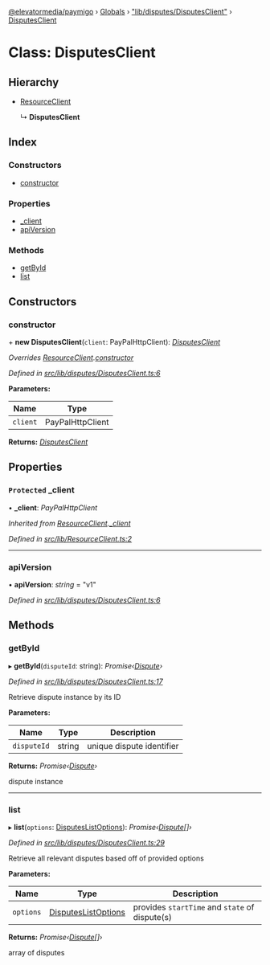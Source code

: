 [@elevatormedia/paymigo](../README.md) › [Globals](../globals.md) › ["lib/disputes/DisputesClient"](../modules/_lib_disputes_disputesclient_.md) › [DisputesClient](_lib_disputes_disputesclient_.disputesclient.md)

# Class: DisputesClient

## Hierarchy

-   [ResourceClient](_lib_resourceclient_.resourceclient.md)

    ↳ **DisputesClient**

## Index

### Constructors

-   [constructor](_lib_disputes_disputesclient_.disputesclient.md#constructor)

### Properties

-   [\_client](_lib_disputes_disputesclient_.disputesclient.md#protected-_client)
-   [apiVersion](_lib_disputes_disputesclient_.disputesclient.md#apiversion)

### Methods

-   [getById](_lib_disputes_disputesclient_.disputesclient.md#getbyid)
-   [list](_lib_disputes_disputesclient_.disputesclient.md#list)

## Constructors

### constructor

\+ **new DisputesClient**(`client`: PayPalHttpClient): _[DisputesClient](_lib_disputes_disputesclient_.disputesclient.md)_

_Overrides [ResourceClient](_lib_resourceclient_.resourceclient.md).[constructor](_lib_resourceclient_.resourceclient.md#constructor)_

_Defined in [src/lib/disputes/DisputesClient.ts:6](https://github.com/ELEVATORmedia/paymigo/blob/6591146/src/lib/disputes/DisputesClient.ts#L6)_

**Parameters:**

| Name     | Type             |
| -------- | ---------------- |
| `client` | PayPalHttpClient |

**Returns:** _[DisputesClient](_lib_disputes_disputesclient_.disputesclient.md)_

## Properties

### `Protected` \_client

• **\_client**: _PayPalHttpClient_

_Inherited from [ResourceClient](_lib_resourceclient_.resourceclient.md).[\_client](_lib_resourceclient_.resourceclient.md#protected-_client)_

_Defined in [src/lib/ResourceClient.ts:2](https://github.com/ELEVATORmedia/paymigo/blob/6591146/src/lib/ResourceClient.ts#L2)_

---

### apiVersion

• **apiVersion**: _string_ = "v1"

_Defined in [src/lib/disputes/DisputesClient.ts:6](https://github.com/ELEVATORmedia/paymigo/blob/6591146/src/lib/disputes/DisputesClient.ts#L6)_

## Methods

### getById

▸ **getById**(`disputeId`: string): _Promise‹[Dispute](../interfaces/_types_disputes_.dispute.md)›_

_Defined in [src/lib/disputes/DisputesClient.ts:17](https://github.com/ELEVATORmedia/paymigo/blob/6591146/src/lib/disputes/DisputesClient.ts#L17)_

Retrieve dispute instance by its ID

**Parameters:**

| Name        | Type   | Description               |
| ----------- | ------ | ------------------------- |
| `disputeId` | string | unique dispute identifier |

**Returns:** _Promise‹[Dispute](../interfaces/_types_disputes_.dispute.md)›_

dispute instance

---

### list

▸ **list**(`options`: [DisputesListOptions](../modules/_types_disputes_.md#disputeslistoptions)): _Promise‹[Dispute](../interfaces/_types_disputes_.dispute.md)[]›_

_Defined in [src/lib/disputes/DisputesClient.ts:29](https://github.com/ELEVATORmedia/paymigo/blob/6591146/src/lib/disputes/DisputesClient.ts#L29)_

Retrieve all relevant disputes based off of provided options

**Parameters:**

| Name      | Type                                                                      | Description                                    |
| --------- | ------------------------------------------------------------------------- | ---------------------------------------------- |
| `options` | [DisputesListOptions](../modules/_types_disputes_.md#disputeslistoptions) | provides `startTime` and `state` of dispute(s) |

**Returns:** _Promise‹[Dispute](../interfaces/_types_disputes_.dispute.md)[]›_

array of disputes
